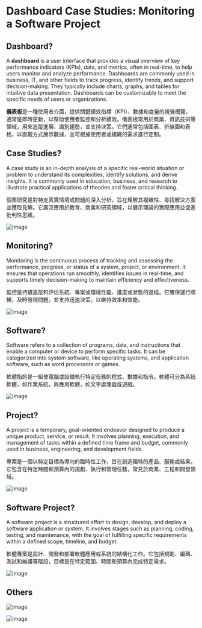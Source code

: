 # Dashboard Case Studies: Monitoring a Software Project

## Dashboard?
A **dashboard** is a user interface that provides a visual overview of key performance indicators (KPIs), data, and metrics, often in real-time, to help users monitor and analyze performance. Dashboards are commonly used in business, IT, and other fields to track progress, identify trends, and support decision-making. They typically include charts, graphs, and tables for intuitive data presentation. Dashboards can be customizable to meet the specific needs of users or organizations.

**儀表板**是一種使用者介面，提供關鍵績效指標（KPI）、數據和度量的視覺概覽，通常是即時更新，以幫助使用者監控和分析績效。儀表板常用於商業、資訊技術等領域，用來追蹤進展、識別趨勢，並支持決策。它們通常包括圖表、折線圖和表格，以直觀方式展示數據，並可根據使用者或組織的需求進行定制。

## Case Studies? 
A case study is an in-depth analysis of a specific real-world situation or problem to understand its complexities, identify solutions, and derive insights. It is commonly used in education, business, and research to illustrate practical applications of theories and foster critical thinking.

個案研究是對特定真實情境或問題的深入分析，旨在理解其複雜性、尋找解決方案並獲取見解。它廣泛應用於教育、商業和研究領域，以展示理論的實際應用並促進批判性思維。

![image](https://github.com/user-attachments/assets/a07cb7e6-dd82-4e5b-a99e-c7c6447cc6b3)

## Monitoring?

Monitoring is the continuous process of tracking and assessing the performance, progress, or status of a system, project, or environment. It ensures that operations run smoothly, identifies issues in real-time, and supports timely decision-making to maintain efficiency and effectiveness.

監控是持續追蹤和評估系統、專案或環境性能、進度或狀態的過程。它確保運行順暢，及時發現問題，並支持迅速決策，以維持效率和效能。

![image](https://github.com/user-attachments/assets/9eee5803-ded4-45c0-b51a-ea35d646a50e)


## Software? 

Software refers to a collection of programs, data, and instructions that enable a computer or device to perform specific tasks. It can be categorized into system software, like operating systems, and application software, such as word processors or games.

軟體指的是一組使電腦或設備執行特定任務的程式、數據和指令。軟體可分為系統軟體，如作業系統，與應用軟體，如文字處理器或遊戲。

![image](https://github.com/user-attachments/assets/472615ea-25a2-4ffd-89a8-f31933328077)


## Project?

A project is a temporary, goal-oriented endeavor designed to produce a unique product, service, or result. It involves planning, execution, and management of tasks within a defined time frame and budget, commonly used in business, engineering, and development fields.

專案是一個以特定目標為導向的臨時性工作，旨在創造獨特的產品、服務或結果。它包含在特定時間和預算內的規劃、執行和管理任務，常見於商業、工程和開發領域。

![image](https://github.com/user-attachments/assets/125ade7d-ca36-47a0-8fc9-1beca3cef4f1)

## Software Project?

A software project is a structured effort to design, develop, and deploy a software application or system. It involves stages such as planning, coding, testing, and maintenance, with the goal of fulfilling specific requirements within a defined scope, timeline, and budget.

軟體專案是設計、開發和部署軟體應用或系統的結構化工作。它包括規劃、編碼、測試和維護等階段，目標是在特定範圍、時間和預算內完成特定需求。

![image](https://github.com/user-attachments/assets/cb88cb25-9081-4dd4-ae9c-5260393b6012)

## Others

![image](https://github.com/user-attachments/assets/da7bea46-041a-494e-b61c-b4baef82bc2a)

![image](https://github.com/user-attachments/assets/9aa73900-83fa-4319-a86f-aec6cc8ccdce)




